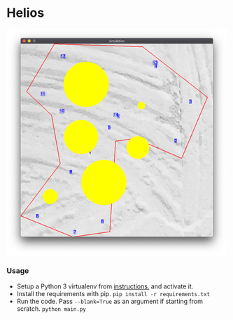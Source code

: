 # Helios

![simulation](https://github.com/rubabredwan/helios/blob/main/demo.png?raw=true)


### Usage
 - Setup a Python 3 virtualenv from [instructions.](https://packaging.python.org/guides/installing-using-pip-and-virtual-environments/) and activate it.
 - Install the requirements with pip.
  `pip install -r requirements.txt`
 - Run the code. Pass `--blank=True` as an argument if starting from scratch.
  `python main.py`


